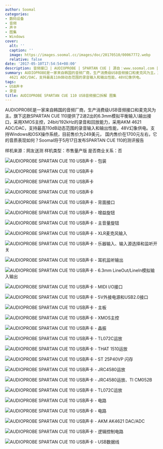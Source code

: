 ```yaml
---
author: Soomal
categories:
- 数码设备
- 音频
- 声卡
- 图集
- Windows
cover:
  alt: ''
  caption: ''
  image: https://images.soomal.cc/images/doc/20170510/00067772.webp
  relative: false
date: '2017-05-10T17:54:54+08:00'
description: 音频接口 | AUDIOPROBE | SPARTAN CUE | 源自：www.soomal.com | 版权：原创 |  平均/总评分：10.00/40
summary: AUDIOPROBE是一家来自韩国的音频厂商，生产消费级USB音频接口和麦克风为主。旗下这款SPARTAN CUE 110提供了2进2出的6.3mm模拟平衡输入\输出接口，采用XMOS主控，24bit/192kHz的录音和回放能力，采用AKM
  4621 ADC/DAC，支持最高110dB动态范围的录音输入和输出性能，48V幻象供电。
tags:
- USB声卡
- 录音
title: AUDIOPROBE SPARTAN CUE 110 USB音频接口拆解 图集
---
```


AUDIOPROBE是一家来自韩国的音频厂商，生产消费级USB音频接口和麦克风为主。旗下这款SPARTAN CUE 110提供了2进2出的6.3mm模拟平衡输入\输出接口，采用XMOS主控，24bit/192kHz的录音和回放能力，采用AKM 4621 ADC/DAC，支持最高110dB动态范围的录音输入和输出性能，48V幻象供电。支持Windows和OSX操作系统，目前售价为249美元， 国内售价在1700元左右，它的音质表现如何？Soomal将于5月17日发布SPARTAN CUE 110的测评报告



样机来源：网友送测
样机类型：市售量产版
是否商业关系：否



![AUDIOPROBE SPARTAN CUE 110 USB声卡 - 包装](https://images.soomal.cc/images/doc/20170510/00067745.webp)



![AUDIOPROBE SPARTAN CUE 110 USB声卡](https://images.soomal.cc/images/doc/20170510/00067746.webp)



![AUDIOPROBE SPARTAN CUE 110 USB声卡](https://images.soomal.cc/images/doc/20170510/00067747.webp)



![AUDIOPROBE SPARTAN CUE 110 USB声卡](https://images.soomal.cc/images/doc/20170510/00067748.webp)



![AUDIOPROBE SPARTAN CUE 110 USB声卡 - 背面接口](https://images.soomal.cc/images/doc/20170510/00067749.webp)



![AUDIOPROBE SPARTAN CUE 110 USB声卡 - 增益旋钮](https://images.soomal.cc/images/doc/20170510/00067750.webp)



![AUDIOPROBE SPARTAN CUE 110 USB声卡 - 主音量旋钮](https://images.soomal.cc/images/doc/20170510/00067751.webp)



![AUDIOPROBE SPARTAN CUE 110 USB声卡 - XLR麦克风输入](https://images.soomal.cc/images/doc/20170510/00067752.webp)



![AUDIOPROBE SPARTAN CUE 110 USB声卡 - 乐器输入、输入源选择和监听开关](https://images.soomal.cc/images/doc/20170510/00067753.webp)



![AUDIOPROBE SPARTAN CUE 110 USB声卡 - 耳机监听输出](https://images.soomal.cc/images/doc/20170510/00067754.webp)



![AUDIOPROBE SPARTAN CUE 110 USB声卡 - 6.3mm LineOut/LineIn模拟输入输出](https://images.soomal.cc/images/doc/20170510/00067755.webp)



![AUDIOPROBE SPARTAN CUE 110 USB声卡 - MIDI I/O接口](https://images.soomal.cc/images/doc/20170510/00067756.webp)



![AUDIOPROBE SPARTAN CUE 110 USB声卡 - 5V外接电源和USB2.0接口](https://images.soomal.cc/images/doc/20170510/00067757.webp)



![AUDIOPROBE SPARTAN CUE 110 USB声卡 - 主板](https://images.soomal.cc/images/doc/20170510/00067758.webp)



![AUDIOPROBE SPARTAN CUE 110 USB声卡 - XMOS主控](https://images.soomal.cc/images/doc/20170510/00067759.webp)



![AUDIOPROBE SPARTAN CUE 110 USB声卡 - 晶振](https://images.soomal.cc/images/doc/20170510/00067760.webp)



![AUDIOPROBE SPARTAN CUE 110 USB声卡 - TL072C运放](https://images.soomal.cc/images/doc/20170510/00067761.webp)



![AUDIOPROBE SPARTAN CUE 110 USB声卡 - THAT 1510运放](https://images.soomal.cc/images/doc/20170510/00067762.webp)



![AUDIOPROBE SPARTAN CUE 110 USB声卡 - ST 25P40VP 闪存](https://images.soomal.cc/images/doc/20170510/00067763.webp)



![AUDIOPROBE SPARTAN CUE 110 USB声卡 - JRC4580运放](https://images.soomal.cc/images/doc/20170510/00067764.webp)



![AUDIOPROBE SPARTAN CUE 110 USB声卡 - JRC4580运放、TI CM052B](https://images.soomal.cc/images/doc/20170510/00067765.webp)



![AUDIOPROBE SPARTAN CUE 110 USB声卡 - TL072C运放](https://images.soomal.cc/images/doc/20170510/00067766.webp)



![AUDIOPROBE SPARTAN CUE 110 USB声卡 - 电路](https://images.soomal.cc/images/doc/20170510/00067767.webp)



![AUDIOPROBE SPARTAN CUE 110 USB声卡 - 电路](https://images.soomal.cc/images/doc/20170510/00067768.webp)



![AUDIOPROBE SPARTAN CUE 110 USB声卡 - AKM AK4621 DAC/ADC](https://images.soomal.cc/images/doc/20170510/00067769.webp)



![AUDIOPROBE SPARTAN CUE 110 USB声卡 - 逻辑控制电路](https://images.soomal.cc/images/doc/20170510/00067770.webp)



![AUDIOPROBE SPARTAN CUE 110 USB声卡 - USB数据线](https://images.soomal.cc/images/doc/20170510/00067771.webp)